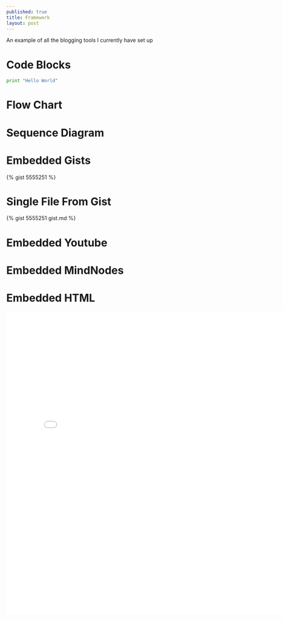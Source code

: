 ```yaml
---
published: true
title: Framework
layout: post
---
```


An example of all the blogging tools I currently have set up  


# Code Blocks
```python
print "Hello World"
```

# Flow Chart
<div id="flowchart_diagram"></div>
<script>
  var diagram = flowchart.parse(
    "st=>start: Start:>http://www.google.com[blank]" + "\n" +
    "e=>end:>http://www.google.com" + "\n" +
    "op1=>operation: My Operation" + "\n" +
    "sub1=>subroutine: My Subroutine" + "\n" +
    "cond=>condition: Yes" + "\n" +
    "or No?:>http://www.google.com" + "\n" +
    "io=>inputoutput: catch something..." + "\n" +
    "st->op1->cond" + "\n" +
    "cond(yes)->io->e" + "\n" +
    "cond(no)->sub1(right)->op1"
  );
  diagram.drawSVG('flowchart_diagram');
</script>

# Sequence Diagram
<div id="sequence_diagram"></div>
<script>
  var diagram = Diagram.parse("A->B: Message");
  diagram.drawSVG("sequence_diagram", {theme: 'hand'});
</script>

# Embedded Gists
{% gist 5555251 %}

# Single File From Gist
{% gist 5555251 gist.md %}

# Embedded Youtube
<div class="youtube" id="29MAL8pJImQ"></div>

# Embedded MindNodes
<div class="mindnode" id="hUeMkB8zxTG87BXHyJJWziGRgXTxyrTNqrk7yjYw"></div>

# Embedded HTML
<div><p align="center"><iframe width="800" height="800" src="/me.html" frameborder="0" allowfullscreen></iframe></p></div>
